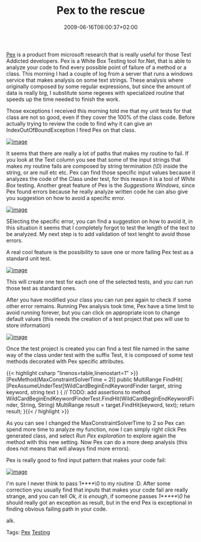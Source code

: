 ﻿---
title: "Pex to the rescue"
description: ""
date: 2009-06-16T06:00:37+02:00
draft: false
tags: [Testing]
categories: [Testing]
---
[Pex](http://research.microsoft.com/en-us/projects/Pex/) is a product from microsoft research that is really useful for those Test Addicted developers. Pex is a White Box Testing tool for.Net, that is able to analyze your code to find every possible point of failure of a method or a class. This morning I had a couple of log from a server that runs a windows service that makes analysis on some text strings. These analysis where originally composed by some regular expressions, but since the amount of data is really big, I substitute some regexes with specialized routine that speeds up the time needed to finish the work.

Those exceptions I received this morning told me that my unit tests for that class are not so good, even if they cover the 100% of the class code. Before actually trying to review the code to find why it can give an IndexOutOfBoundException I fired Pex on that class.

[![image](https://www.codewrecks.com/blog/wp-content/uploads/2009/06/image-thumb13.png "image")](https://www.codewrecks.com/blog/wp-content/uploads/2009/06/image13.png)

It seems that there are really a lot of paths that makes my routine to fail. If you look at the Text column you see that some of the input strings that makes my routine fails are composed by string termination (\0) inside the string, or are null etc etc. Pex can find those specific input values because it analyzes the code of the Class under test, for this reason it is a tool of *White Box* testing. Another great feature of Pex is the *Suggestions Windows*, since Pex found errors because he really analyze written code he can also give you suggestion on how to avoid a specific error.

[![image](https://www.codewrecks.com/blog/wp-content/uploads/2009/06/image-thumb14.png "image")](https://www.codewrecks.com/blog/wp-content/uploads/2009/06/image14.png)

SElecting the specific error, you can find a suggestion on how to avoid it, in this situation it seems that I completely forgot to test the length of the text to be analyzed. My next step is to add validation of text lenght to avoid those errors.

A real cool feature is the possibility to save one or more failing Pex test as a standard unit test.

[![image](https://www.codewrecks.com/blog/wp-content/uploads/2009/06/image-thumb15.png "image")](https://www.codewrecks.com/blog/wp-content/uploads/2009/06/image15.png)

This will create one test for each one of the selected tests, and you can run those test as standard ones.

After you have modified your class you can run pex again to check if some other error remains. Running Pex analysis took time, Pex have a time limit to avoid running forever, but you can click on appropriate icon to change default values (this needs the creation of a test project that pex will use to store information)

[![image](https://www.codewrecks.com/blog/wp-content/uploads/2009/06/image-thumb16.png "image")](https://www.codewrecks.com/blog/wp-content/uploads/2009/06/image16.png)

Once the test project is created you can find a test file named in the same way of the class under test with the suffix Test, it is composed of some test methods decorated with Pex specific attributes.

{{< highlight csharp "linenos=table,linenostart=1" >}}
[PexMethod(MaxConstraintSolverTime = 2)]
        public MultiRange FindHit(
             [PexAssumeUnderTest]WildCardBeginEndKeywordFinder target,
             string keyword,
             string text
        )
        {
            // TODO: add assertions to method WildCardBeginEndKeywordFinderTest.FindHit(WildCardBeginEndKeywordFinder, String, String)
            MultiRange result = target.FindHit(keyword, text);
            return result;
        }{{< / highlight >}}

<!-- Code inserted with Steve Dunn's Windows Live Writer Code Formatter Plugin.  http://dunnhq.com -->

As you can see I changed the MaxConstraintSolverTime to 2 so Pex can spend more time to analyze my function, now I can simply right click Pex generated class, and select *Run Pex exploration* to explore again the method with this new setting. Now Pex can do a more deep analysis (this does not means that will always find more errors).

Pex is really good to find input pattern that makes your code fail:

[![image](https://www.codewrecks.com/blog/wp-content/uploads/2009/06/image-thumb17.png "image")](https://www.codewrecks.com/blog/wp-content/uploads/2009/06/image17.png)

I'm sure I never think to pass 1\*\*\*\*\0 to my routine :D. After some correction you usually find that inputs that makes your code fail are really strange, and you can tell *Ok, it is enough*, if someone passes *1\*\*\*\*\*\0* he should really got an exception as result, but in the end Pex is exceptional in finding obvious failing path in your code.

alk.

Tags: [Pex](http://technorati.com/tag/Pex) [Testing](http://technorati.com/tag/Testing)
